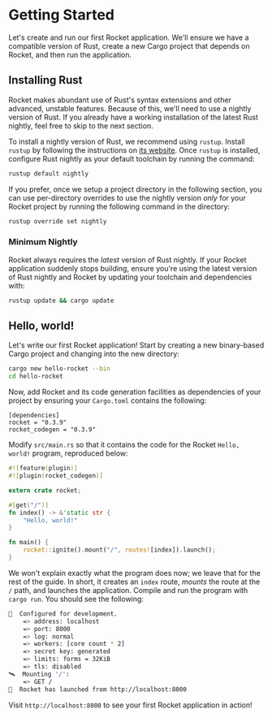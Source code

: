 # Getting Started

Let's create and run our first Rocket application. We'll ensure we have a
compatible version of Rust, create a new Cargo project that depends on Rocket,
and then run the application.

## Installing Rust

Rocket makes abundant use of Rust's syntax extensions and other advanced,
unstable features. Because of this, we'll need to use a nightly version of Rust.
If you already have a working installation of the latest Rust nightly, feel free
to skip to the next section.

To install a nightly version of Rust, we recommend using `rustup`. Install
`rustup` by following the instructions on [its website](https://rustup.rs/).
Once `rustup` is installed, configure Rust nightly as your default toolchain by
running the command:

```sh
rustup default nightly
```

If you prefer, once we setup a project directory in the following section, you
can use per-directory overrides to use the nightly version _only_ for your
Rocket project by running the following command in the directory:

```sh
rustup override set nightly
```

### Minimum Nightly

Rocket always requires the _latest_ version of Rust nightly. If your Rocket
application suddenly stops building, ensure you're using the latest version of
Rust nightly and Rocket by updating your toolchain and dependencies with:

```sh
rustup update && cargo update
```

## Hello, world!

Let's write our first Rocket application! Start by creating a new binary-based
Cargo project and changing into the new directory:

```sh
cargo new hello-rocket --bin
cd hello-rocket
```

Now, add Rocket and its code generation facilities as dependencies of your
project by ensuring your `Cargo.toml` contains the following:

```
[dependencies]
rocket = "0.3.9"
rocket_codegen = "0.3.9"
```

Modify `src/main.rs` so that it contains the code for the Rocket `Hello, world!`
program, reproduced below:

```rust
#![feature(plugin)]
#![plugin(rocket_codegen)]

extern crate rocket;

#[get("/")]
fn index() -> &'static str {
    "Hello, world!"
}

fn main() {
    rocket::ignite().mount("/", routes![index]).launch();
}
```

We won't explain exactly what the program does now; we leave that for the rest
of the guide. In short, it creates an `index` route, _mounts_ the route at the
`/` path, and launches the application. Compile and run the program with `cargo
run`. You should see the following:

```sh
🔧  Configured for development.
    => address: localhost
    => port: 8000
    => log: normal
    => workers: [core count * 2]
    => secret key: generated
    => limits: forms = 32KiB
    => tls: disabled
🛰  Mounting '/':
    => GET /
🚀  Rocket has launched from http://localhost:8000
```

Visit `http://localhost:8000` to see your first Rocket application in action!
